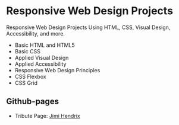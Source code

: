 # Responsive Web Design Projects
Responsive Web Design Projects Using HTML, CSS, Visual Design, Accessibility, and more.

* Basic HTML and HTML5
* Basic CSS
* Applied Visual Design
* Applied Accessibility
* Responsive Web Design Principles
* CSS Flexbox
* CSS Grid

## Github-pages
* Tribute Page:  <a href="https://iagooliveiradias.github.io/Responsive-Web-Design-Projects/Tribute%20Page/index.html" target="_blank"> Jimi Hendrix</a> 

